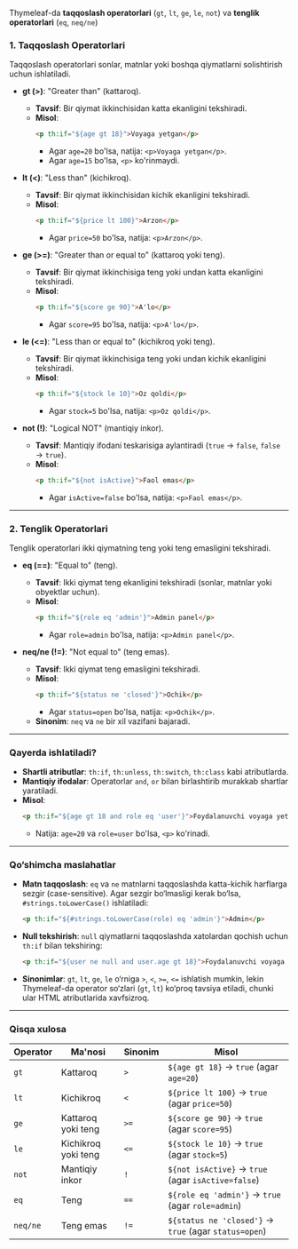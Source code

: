 Thymeleaf-da **taqqoslash operatorlari** (`gt`, `lt`, `ge`, `le`, `not`) va **tenglik operatorlari** (`eq`, `neq/ne`) 

### 1. **Taqqoslash Operatorlari**
Taqqoslash operatorlari sonlar, matnlar yoki boshqa qiymatlarni solishtirish uchun ishlatiladi.

- **gt (>)**: "Greater than" (kattaroq).
  - **Tavsif**: Bir qiymat ikkinchisidan katta ekanligini tekshiradi.
  - **Misol**:
    ```html
    <p th:if="${age gt 18}">Voyaga yetgan</p>
    ```
    - Agar `age=20` bo'lsa, natija: `<p>Voyaga yetgan</p>`.
    - Agar `age=15` bo'lsa, `<p>` ko'rinmaydi.

- **lt (<)**: "Less than" (kichikroq).
  - **Tavsif**: Bir qiymat ikkinchisidan kichik ekanligini tekshiradi.
  - **Misol**:
    ```html
    <p th:if="${price lt 100}">Arzon</p>
    ```
    - Agar `price=50` bo'lsa, natija: `<p>Arzon</p>`.

- **ge (>=)**: "Greater than or equal to" (kattaroq yoki teng).
  - **Tavsif**: Bir qiymat ikkinchisiga teng yoki undan katta ekanligini tekshiradi.
  - **Misol**:
    ```html
    <p th:if="${score ge 90}">A'lo</p>
    ```
    - Agar `score=95` bo'lsa, natija: `<p>A'lo</p>`.

- **le (<=)**: "Less than or equal to" (kichikroq yoki teng).
  - **Tavsif**: Bir qiymat ikkinchisiga teng yoki undan kichik ekanligini tekshiradi.
  - **Misol**:
    ```html
    <p th:if="${stock le 10}">Oz qoldi</p>
    ```
    - Agar `stock=5` bo'lsa, natija: `<p>Oz qoldi</p>`.

- **not (!)**: "Logical NOT" (mantiqiy inkor).
  - **Tavsif**: Mantiqiy ifodani teskarisiga aylantiradi (`true` → `false`, `false` → `true`).
  - **Misol**:
    ```html
    <p th:if="${not isActive}">Faol emas</p>
    ```
    - Agar `isActive=false` bo'lsa, natija: `<p>Faol emas</p>`.

---

### 2. **Tenglik Operatorlari**
Tenglik operatorlari ikki qiymatning teng yoki teng emasligini tekshiradi.

- **eq (==)**: "Equal to" (teng).
  - **Tavsif**: Ikki qiymat teng ekanligini tekshiradi (sonlar, matnlar yoki obyektlar uchun).
  - **Misol**:
    ```html
    <p th:if="${role eq 'admin'}">Admin panel</p>
    ```
    - Agar `role=admin` bo'lsa, natija: `<p>Admin panel</p>`.

- **neq/ne (!=)**: "Not equal to" (teng emas).
  - **Tavsif**: Ikki qiymat teng emasligini tekshiradi.
  - **Misol**:
    ```html
    <p th:if="${status ne 'closed'}">Ochik</p>
    ```
    - Agar `status=open` bo'lsa, natija: `<p>Ochik</p>`.
  - **Sinonim**: `neq` va `ne` bir xil vazifani bajaradi.

---

### Qayerda ishlatiladi?
- **Shartli atributlar**: `th:if`, `th:unless`, `th:switch`, `th:class` kabi atributlarda.
- **Mantiqiy ifodalar**: Operatorlar `and`, `or` bilan birlashtirib murakkab shartlar yaratiladi.
- **Misol**:
  ```html
  <p th:if="${age gt 18 and role eq 'user'}">Foydalanuvchi voyaga yetgan</p>
  ```
  - Natija: `age=20` va `role=user` bo'lsa, `<p>` ko'rinadi.

---

### Qo‘shimcha maslahatlar
- **Matn taqqoslash**: `eq` va `ne` matnlarni taqqoslashda katta-kichik harflarga sezgir (case-sensitive). Agar sezgir bo‘lmasligi kerak bo‘lsa, `#strings.toLowerCase()` ishlatiladi:
  ```html
  <p th:if="${#strings.toLowerCase(role) eq 'admin'}">Admin</p>
  ```
- **Null tekshirish**: `null` qiymatlarni taqqoslashda xatolardan qochish uchun `th:if` bilan tekshiring:
  ```html
  <p th:if="${user ne null and user.age gt 18}">Foydalanuvchi voyaga yetgan</p>
  ```
- **Sinonimlar**: `gt`, `lt`, `ge`, `le` o‘rniga `>`, `<`, `>=`, `<=` ishlatish mumkin, lekin Thymeleaf-da operator so‘zlari (`gt`, `lt`) ko‘proq tavsiya etiladi, chunki ular HTML atributlarida xavfsizroq.

---

### Qisqa xulosa
| Operator | Ma'nosi                | Sinonim | Misol                              |
|----------|------------------------|---------|------------------------------------|
| `gt`     | Kattaroq              | `>`     | `${age gt 18}` → `true` (agar `age=20`) |
| `lt`     | Kichikroq             | `<`     | `${price lt 100}` → `true` (agar `price=50`) |
| `ge`     | Kattaroq yoki teng    | `>=`    | `${score ge 90}` → `true` (agar `score=95`) |
| `le`     | Kichikroq yoki teng   | `<=`    | `${stock le 10}` → `true` (agar `stock=5`) |
| `not`    | Mantiqiy inkor        | `!`     | `${not isActive}` → `true` (agar `isActive=false`) |
| `eq`     | Teng                  | `==`    | `${role eq 'admin'}` → `true` (agar `role=admin`) |
| `neq/ne` | Teng emas             | `!=`    | `${status ne 'closed'}` → `true` (agar `status=open`) |
